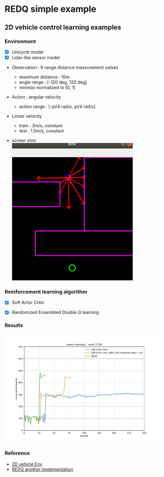 # REDQ simple example

## 2D vehicle control learning examples


### Environment
- [x] Unicycle model
- [x] Lidar-like sensor model

- Observation : 9 range distance measurement values
    - maximum distance : 10m
    - angle range : [-120 deg, 120 deg]
    - minmax normalized to [0, 1]

- Action : angular velocity
    - action range : [-pi/4 rad/s, pi/4 rad/s]

- Linear velocity
    - train : 3m/s, constant
    - test : 1.5m/s, constant

- screen shot  
![screenshot](./img/screenshot.png)


### Reinforcement learning algorithm 
- [x] Soft Actor Critic
- [x] Randomized Ensembled Double Q learning


### Results
![comparison](./img/comparison_maze.png)


### Reference
- [2D vehicle Env](https://github.com/MorvanZhou/Reinforcement-learning-with-tensorflow)
- [REDQ another implementation](https://github.com/BY571/Randomized-Ensembled-Double-Q-learning-REDQ-)